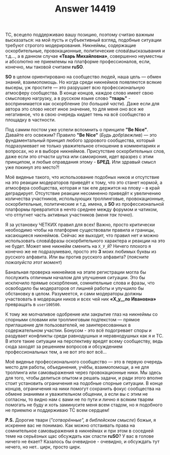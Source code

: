 ﻿---
title: "Answer 14419"
se.owner.user_id: 562052
se.owner.display_name: "Amgarak"
se.owner.link: "https://ru.meta.stackoverflow.com/users/562052/amgarak"
se.answer_id: 14419
se.question_id: 14413
se.post_type: answer
se.is_accepted: False
---
<p>ТС, всецело поддерживаю вашу позицию, поэтому считаю важным высказаться: на мой пусть и субъективный взгляд, подобные ситуации требуют строгого модерирования. Никнеймы, содержащие оскорбительные, провокационные, политические слова\высказывания и т.д…, а в данном случае <strong>«Тварь Михайловна»</strong>, совершенно неуместны и абсолютно не приемлемы на платформе профессионалов, если, конечно, мы таковой считаем <strong>ruSO</strong>.</p>
<p><strong>SO</strong> в целом ориентировано на сообщество людей, наша цель — обмен знаний, взаимопомощь. Но когда среди никнеймов появляются всякие высеры, уж простите — это разрушает всю профессиональную атмосферу сообщества. В конце концов, каждое слово имеет свою смысловую нагрузку, а в русском языке слово <strong>&quot;тварь&quot;</strong> - воспринимается как оскорбление (<em>по большей части</em>). Даже если для автора это слово несет иное значение, то для меня оно все же негативное, что в свою очередь кидает тень на всё сообщество и площадку в частности.</p>
<p>Под самим постом уже успели вспомнить о принципе <strong>&quot;Be Nice&quot;</strong>. Давайте его освежим? Правило <strong>&quot;Be Nice&quot;</strong> (<em>Будь добр\вежлив</em>) — это фундаментальный принцип любого здорового сообщества, который подразумевает не только уважительное отношение в комментариях и вопросах, но и в выборе никнеймов. Присутствие оскорбительных слов, даже если это отчасти шутка или самоирония, идет вразрез с этим принципом, и любые оправдания этому - <strong>БРЕД</strong>. Или здравый смысл уже покинул это место?!</p>
<p>Моё виденье такого, что использование подобных ников и отсутствие на это реакции модераторов приведёт к тому, что это станет нормой, а атмосфера сообщества, которая и так еле держится на плову – в край деградирует. Отсутствие реакции несомненно приведёт к увеличению количества участников, использующих троллинговые, провокационные, оскорбительные, политические и т.д. имена, а <strong>SO</strong> из профессиональной платформы превратится в нечто среднее между форумом и чатиком, что отпугнет часть активных участников (<em>меня так точно</em>).</p>
<p>Я за установку ЧЕТКИХ правил для всех! Важно, просто критически необходимо чтобы на платформе существовали правила и границы, касающиеся никнеймов. Сейчас же выходит, что правил нет и можно использовать слова\фразы оскорбительного характера и реакции на это не будет. Может мне никнейм сменить на <code>Х_У_Й</code>? Ничего плохого я конечно же не подразумеваю, просто это <strong>3</strong> моих любимых буквы из русского алфавита. Или вы против русского алфавита? (<em>поясните пожалуйста этот момент</em>)</p>
<p>Банальная проверка никнеймов на этапе регистрации могла бы послужить отличным началом для улучшения ситуации. Это бы исключило прямые оскорбления, сомнительные слова и фразы, что освободило бы модераторов от лишней работы и улучшило бы обстановку в целом. Разумеется, и сами модераторы должны участвовать в модерации ников и всех чей ник <strong>«Х_у__ло Ивановна»</strong> превращать в <code>user100500</code>.</p>
<p>К тому же молчаливое одобрение или закрытие глаз на никнеймы со спорными словами или троллинговым подтекстом — прямое приглашение для пользователей, не заинтересованных в содержательном участии. Бонусом -  это всё подогревает споры и раздувает конфликты среди равнодушных и неравнодушных как я и ТС. В итоге такие ситуации на перспективу вредят всему сообществу, ведь сюда заходят за решением вопросов и обсуждением профессиональных тем, а не вот это вот всё…</p>
<p>Моё виденье профессионального сообщество — это в первую очередь место для работы, объединения, учёбы, взаимопомощи, а не для троллинга или самовыражения через провокационные ники. Мы здесь для того, чтобы делиться опытом и решать задачи, и ради этого вполне стоит установить ограничения на подобные спорные ситуации. В конце концов, ограничения на ники помогут сохранить фокус сообщества на обмене знаниями и уважительном общении, а если вы с этим не согласны, то видно нам с вами не по пути и лично я всяким тварям помогать не буду и хоть заминусите меня всем стадом, но я подобного не приемлю и поддерживаю ТС всем сердцем!</p>
<p><strong>P.S.</strong> Дорогие твари (<em>&quot;сотворённые&quot;, в библейском смысле</em>) божьи, я искренне вас не понимаю. Как можно отстаивать права на сомнительное самовыражения в никнеймах и при этом в соседней теме на серьёзных щас обсуждать как спасти <strong>ruSO</strong>? У вас в голове ничего не ёкает? Казалось бы очевидное - очевидно, и обсуждать тут нечего, но нет.. цирк, просто цирк.</p>
